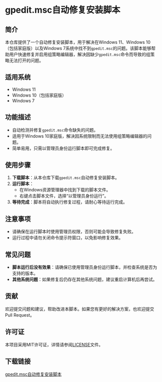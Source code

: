 # gpedit.msc自动修复安装脚本

## 简介
本仓库提供了一个自动修复安装脚本，用于解决在Windows 11、Windows 10（包括家庭版）以及Windows 7系统中找不到`gpedit.msc`的问题。该脚本能够帮助用户快速修复并启用组策略编辑器，解决因缺少`gpedit.msc`命令而导致的组策略无法打开的问题。

## 适用系统
- Windows 11
- Windows 10（包括家庭版）
- Windows 7

## 功能描述
- 自动检测并修复`gpedit.msc`命令缺失的问题。
- 适用于Windows 10家庭版，解决因系统限制而无法使用组策略编辑器的问题。
- 简单易用，只需以管理员身份运行脚本即可完成修复。

## 使用步骤
1. **下载脚本**：从本仓库下载`gpedit.msc`自动修复安装脚本。
2. **运行脚本**：
   - 在Windows资源管理器中找到下载的脚本文件。
   - 右键点击脚本文件，选择“以管理员身份运行”。
3. **等待完成**：脚本将自动执行修复过程，请耐心等待运行完成。

## 注意事项
- 请确保在运行脚本时使用管理员权限，否则可能会导致修复失败。
- 运行过程中请勿关闭命令提示符窗口，以免影响修复效果。

## 常见问题
- **脚本运行后没有效果**：请确保已使用管理员身份运行脚本，并检查系统是否为支持的版本。
- **其他系统问题**：如果修复后仍存在其他系统问题，建议重启计算机后再尝试。

## 贡献
欢迎提交问题和建议，帮助改进本脚本。如果您有更好的解决方案，也欢迎提交Pull Request。

## 许可证
本项目采用MIT许可证，详情请参阅[LICENSE](LICENSE)文件。

## 下载链接

[gpedit.msc自动修复安装脚本](https://pan.quark.cn/s/e8a180031975)